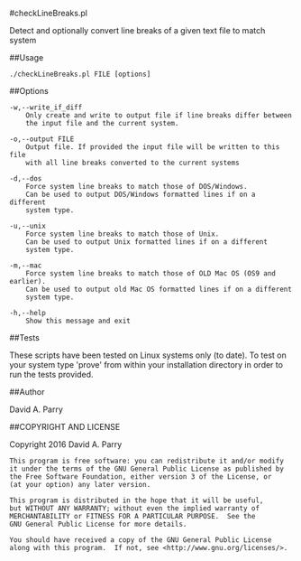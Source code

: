 #checkLineBreaks.pl

Detect and optionally convert line breaks of a given text file to match system

##Usage 

    ./checkLineBreaks.pl FILE [options]

##Options
    
    -w,--write_if_diff
        Only create and write to output file if line breaks differ between
        the input file and the current system.
        
    -o,--output FILE
        Output file. If provided the input file will be written to this file 
        with all line breaks converted to the current systems

    -d,--dos
        Force system line breaks to match those of DOS/Windows. 
        Can be used to output DOS/Windows formatted lines if on a different 
        system type.

    -u,--unix
        Force system line breaks to match those of Unix.
        Can be used to output Unix formatted lines if on a different 
        system type.

    -m,--mac
        Force system line breaks to match those of OLD Mac OS (OS9 and earlier).
        Can be used to output old Mac OS formatted lines if on a different 
        system type.

    -h,--help
        Show this message and exit

##Tests

These scripts have been tested on Linux systems only (to date). To test on your
system type 'prove' from within your installation directory in order to run the 
tests provided.

##Author

David A. Parry

##COPYRIGHT AND LICENSE

Copyright 2016  David A. Parry

    This program is free software: you can redistribute it and/or modify
    it under the terms of the GNU General Public License as published by
    the Free Software Foundation, either version 3 of the License, or
    (at your option) any later version.

    This program is distributed in the hope that it will be useful,
    but WITHOUT ANY WARRANTY; without even the implied warranty of
    MERCHANTABILITY or FITNESS FOR A PARTICULAR PURPOSE.  See the
    GNU General Public License for more details.

    You should have received a copy of the GNU General Public License
    along with this program.  If not, see <http://www.gnu.org/licenses/>.


